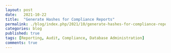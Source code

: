 ```yaml
---
layout: post
date:   2021-10-22
title:  "Generate Hashes for Compliance Reports"
permalink: ./blog/index.php/2021/10/generate-hashes-for-compliance-reports/
categories: blog
published: true
tags: [Reporting, Audit, Compliance, Database Administration]
comments: true
---
```

